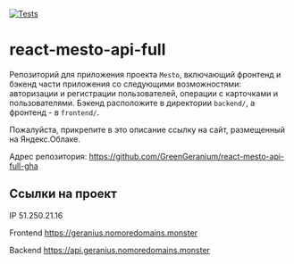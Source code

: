 [![Tests](https://github.com/GreenGeranium/react-mesto-api-full-gha/actions/workflows/tests.yml/badge.svg)](https://github.com/GreenGeranium/react-mesto-api-full-gha/actions/workflows/tests.yml)
# react-mesto-api-full
Репозиторий для приложения проекта `Mesto`, включающий фронтенд и бэкенд части приложения со следующими возможностями: авторизации и регистрации пользователей, операции с карточками и пользователями. Бэкенд расположите в директории `backend/`, а фронтенд - в `frontend/`. 
  
Пожалуйста, прикрепите в это описание ссылку на сайт, размещенный на Яндекс.Облаке.

Адрес репозитория: https://github.com/GreenGeranium/react-mesto-api-full-gha

## Ссылки на проект

IP 51.250.21.16

Frontend https://geranius.nomoredomains.monster

Backend https://api.geranius.nomoredomains.monster
